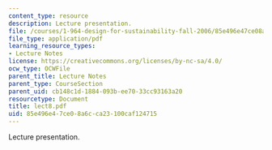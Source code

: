 ```yaml
---
content_type: resource
description: Lecture presentation.
file: /courses/1-964-design-for-sustainability-fall-2006/85e496e47ce08a6cca23100caf124715_lect8.pdf
file_type: application/pdf
learning_resource_types:
- Lecture Notes
license: https://creativecommons.org/licenses/by-nc-sa/4.0/
ocw_type: OCWFile
parent_title: Lecture Notes
parent_type: CourseSection
parent_uid: cb148c1d-1884-093b-ee70-33cc93163a20
resourcetype: Document
title: lect8.pdf
uid: 85e496e4-7ce0-8a6c-ca23-100caf124715
---
```

Lecture presentation.